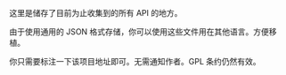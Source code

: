 这里是储存了目前为止收集到的所有 API 的地方。

由于使用通用的 JSON 格式存储，你可以使用这些文件用在其他语言。方便移植。

你只需要标注一下该项目地址即可。无需通知作者。GPL 条约仍然有效。
